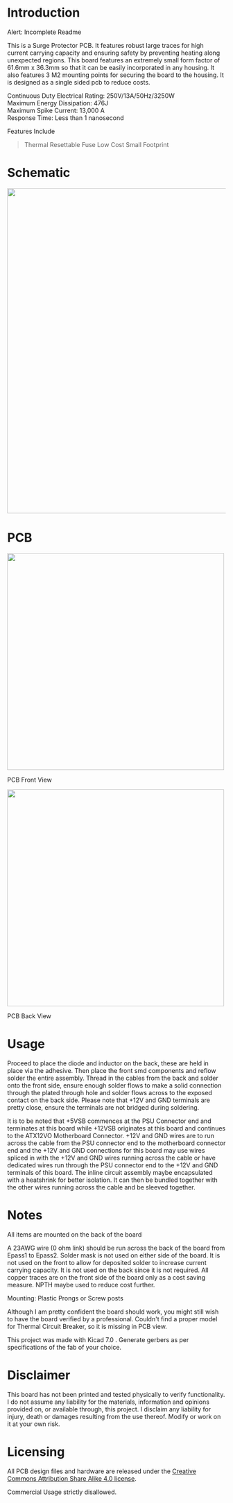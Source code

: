 # Introduction


Alert: Incomplete Readme



This is a Surge Protector PCB. It features robust large traces for high current carrying capacity and ensuring safety by preventing heating along unexpected regions. This board features an extremely small form factor of 61.6mm x 36.3mm so that it can be easily incorporated in any housing. It also features 3 M2 mounting points for securing the board to the housing. It is designed as a single sided pcb to reduce costs. 

Continuous Duty Electrical Rating: 250V/13A/50Hz/3250W   
Maximum Energy Dissipation: 476J    
Maximum Spike Current: 13,000 A   
Response Time: Less than 1 nanosecond


Features Include 
> Thermal Resettable Fuse
> Low Cost
> Small Footprint
> 


# Schematic

<img src= "https://github.com/RandomDelta6/USB-Mouse/assets/53912269/448d8964-b8b8-4f8a-9179-4dc1928ab4a5"  width="750"> 


# PCB

<img src="https://github.com/RandomDelta6/USB-Mouse/assets/53912269/42b22267-ad44-4c84-bf96-2bf08c58f96c" width ="500">        

PCB Front View

<img src="https://github.com/RandomDelta6/USB-Mouse/assets/53912269/ecdb3ff5-6b36-43cb-a74d-336807115d50" width ="500">

PCB Back View


# Usage

Proceed to place the diode and inductor on the back, these are held in place via the adhesive. Then place the front smd components and reflow solder the entire assembly. Thread in the cables from the back and solder onto the front side, ensure enough solder flows to make a solid connection through the plated through hole and solder flows across to the exposed contact on the back side. Please note that +12V and GND terminals are pretty close, ensure the terminals are not bridged during soldering.

It is to be noted that +5VSB commences at the PSU Connector end and terminates at this board while +12VSB originates at this board and continues to the ATX12VO Motherboard Connector. +12V and GND wires are to run across the cable from the PSU connector end to the motherboard connector end and the +12V and GND connections for this board may use wires spliced in with the +12V and GND wires running across the cable or have dedicated wires run through the PSU connector end to the +12V and GND terminals of this board. The inline circuit assembly maybe encapsulated with a heatshrink for better isolation. It can then be bundled together with the other wires running across the cable and be sleeved together. 

# Notes

All items are mounted on the back of the board

A 23AWG wire (0 ohm link) should be run across the back of the board from Epass1 to Epass2. 
Solder mask is not used on either side of the board. It is not used on the front to allow for deposited solder to increase current carrying capacity. It is not used on the back since it is not required. All copper traces are on the front side of the board only as a cost saving measure. NPTH maybe used to reduce cost further. 



Mounting: Plastic Prongs or Screw posts

Although I am pretty confident the board should work, you might still wish to have the board verified by a professional. Couldn't find a proper model for Thermal Circuit Breaker, so it is missing in PCB view.

This project was made with Kicad 7.0 .
Generate gerbers as per specifications of the fab of your choice.


# Disclaimer
This board has not been printed and tested physically to verify functionality. I do not assume any liability for the materials, information and opinions provided on, or available through, this project. I disclaim any liability for injury, death or damages resulting from the use thereof. Modify or work on it at your own risk.

# Licensing
All PCB design files and hardware are released under the [Creative Commons Attribution Share Alike 4.0 license](https://choosealicense.com/licenses/cc-by-sa-4.0/). 

Commercial Usage strictly disallowed.

